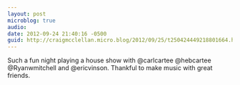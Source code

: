 ```yaml
---
layout: post
microblog: true
audio: 
date: 2012-09-24 21:40:16 -0500
guid: http://craigmcclellan.micro.blog/2012/09/25/t250424449218801664.html
---
```

Such a fun night playing a house show with @carlcartee @hebcartee @Ryanwmitchell and @ericvinson. Thankful to make music with great friends.
